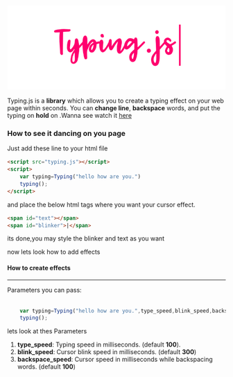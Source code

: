 ![Logo](images/main-img.png)

Typing.js is a **library** which allows you to create a typing effect on your web page within seconds. You can **change line**, **backspace** words, and put the typing on **hold** on .Wanna see watch it [here](https://nishutosh.github.io/typing.js)






### How to see it dancing on you page

Just add these line to your html file

```html
<script src="typing.js"></script>
<script>
    var typing=Typing("hello how are you.")
    typing();
</script>

```
and place the below html tags where you want your cursor effect.

```html
<span id="text"></span>
<span id="blinker">|</span>

```


its done,you may style the blinker and text as you want

now lets look how to  add effects

#### How to create effects
-------------------------
Parameters you can pass:

```javascript

    var typing=Typing("hello how are you.",type_speed,blink_speed,backspace_speed,mainspanid,blinkerid)
    typing();


```

lets look at thes Parameters
1. **type_speed**: Typing speed in milliseconds. (default **100**).
2. **blink_speed**: Cursor blink speed in milliseconds. (default **300**)
3. **backspace_speed**: Cursor  speed in milliseconds while backspacing words. (default **100**)
